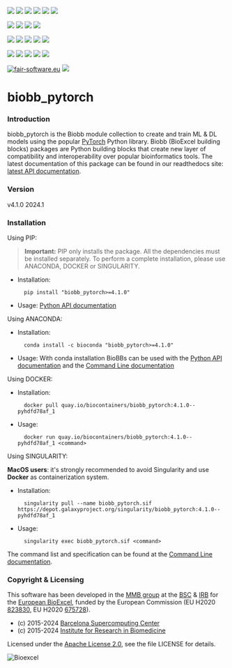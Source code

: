[![](https://img.shields.io/github/v/tag/bioexcel/biobb_pytorch?label=Version)](https://GitHub.com/bioexcel/biobb_pytorch/tags/)
[![](https://img.shields.io/pypi/v/biobb-pytorch.svg?label=Pypi)](https://pypi.python.org/pypi/biobb-pytorch/)
[![](https://img.shields.io/conda/vn/bioconda/biobb_pytorch?label=Conda)](https://anaconda.org/bioconda/biobb_pytorch)
[![](https://img.shields.io/conda/dn/bioconda/biobb_pytorch?label=Conda%20Downloads)](https://anaconda.org/bioconda/biobb_pytorch)
[![](https://img.shields.io/badge/Docker-Quay.io-blue)](https://quay.io/repository/biocontainers/biobb_pytorch?tab=tags)
[![](https://img.shields.io/badge/Singularity-GalaxyProject-blue)](https://depot.galaxyproject.org/singularity/biobb_pytorch:4.1.0--pyhdfd78af_1)

[![](https://img.shields.io/badge/OS-Unix%20%7C%20MacOS-blue)](https://github.com/bioexcel/biobb_pytorch)
[![](https://img.shields.io/pypi/pyversions/biobb-pytorch.svg?label=Python%20Versions)](https://pypi.org/project/biobb-pytorch/)
[![](https://img.shields.io/badge/License-Apache%202.0-blue.svg)](https://opensource.org/licenses/Apache-2.0)
[![](https://img.shields.io/badge/Open%20Source%3f-Yes!-blue)](https://github.com/bioexcel/biobb_pytorch)

[![](https://readthedocs.org/projects/biobb-pytorch/badge/?version=latest&label=Docs)](https://biobb-pytorch.readthedocs.io/en/latest/?badge=latest)
[![](https://img.shields.io/website?down_message=Offline&label=Biobb%20Website&up_message=Online&url=https%3A%2F%2Fmmb.irbbarcelona.org%2Fbiobb%2F)](https://mmb.irbbarcelona.org/biobb/)
[![](https://img.shields.io/badge/Youtube-tutorial-blue?logo=youtube&logoColor=red)](https://www.youtube.com/watch?v=ou1DOGNs0xM)
[![](https://zenodo.org/badge/DOI/10.1038/s41597-019-0177-4.svg)](https://doi.org/10.1038/s41597-019-0177-4)
[![](https://img.shields.io/endpoint?color=brightgreen&url=https%3A%2F%2Fapi.juleskreuer.eu%2Fcitation-badge.php%3Fshield%26doi%3D10.1038%2Fs41597-019-0177-4)](https://www.nature.com/articles/s41597-019-0177-4#citeas)

[![](https://docs.bioexcel.eu/biobb_pytorch/junit/testsbadge.svg)](https://docs.bioexcel.eu/biobb_pytorch/junit/report.html)
[![](https://docs.bioexcel.eu/biobb_pytorch/coverage/coveragebadge.svg)](https://docs.bioexcel.eu/biobb_pytorch/coverage/)
[![](https://docs.bioexcel.eu/biobb_pytorch/flake8/flake8badge.svg)](https://docs.bioexcel.eu/biobb_pytorch/flake8/)
[![](https://img.shields.io/github/last-commit/bioexcel/biobb_pytorch?label=Last%20Commit)](https://github.com/bioexcel/biobb_pytorch/commits/master)
[![](https://img.shields.io/github/issues/bioexcel/biobb_pytorch.svg?color=brightgreen&label=Issues)](https://GitHub.com/bioexcel/biobb_pytorch/issues/)

[![fair-software.eu](https://img.shields.io/badge/fair--software.eu-%E2%97%8F%20%20%E2%97%8F%20%20%E2%97%8F%20%20%E2%97%8F%20%20%E2%97%8F-green)](https://fair-software.eu)
[![](https://www.bestpractices.dev/projects/8847/badge)](https://www.bestpractices.dev/projects/8847)

[](https://bestpractices.coreinfrastructure.org/projects/8847/badge)

 [//]: # (The previous line invisible link is for compatibility with the howfairis script https://github.com/fair-software/howfairis-github-action/tree/main wich uses the old bestpractives URL)


# biobb_pytorch

### Introduction
biobb_pytorch is the Biobb module collection to create and train ML & DL models using the popular [PyTorch](https://pytorch.org/) Python library.
Biobb (BioExcel building blocks) packages are Python building blocks that
create new layer of compatibility and interoperability over popular
bioinformatics tools.
The latest documentation of this package can be found in our readthedocs site:
[latest API documentation](http://biobb-pytorch.readthedocs.io/en/latest/).

### Version
v4.1.0 2024.1

### Installation
Using PIP:

> **Important:** PIP only installs the package. All the dependencies must be installed separately. To perform a complete installation, please use ANACONDA, DOCKER or SINGULARITY.

* Installation:


        pip install "biobb_pytorch>=4.1.0"


* Usage: [Python API documentation](https://biobb-pytorch.readthedocs.io/en/latest/modules.html)

Using ANACONDA:

* Installation:


        conda install -c bioconda "biobb_pytorch>=4.1.0"


* Usage: With conda installation BioBBs can be used with the [Python API documentation](https://biobb-pytorch.readthedocs.io/en/latest/modules.html) and the [Command Line documentation](https://biobb-pytorch.readthedocs.io/en/latest/command_line.html)

Using DOCKER:

* Installation:


        docker pull quay.io/biocontainers/biobb_pytorch:4.1.0--pyhdfd78af_1


* Usage:


        docker run quay.io/biocontainers/biobb_pytorch:4.1.0--pyhdfd78af_1 <command>


Using SINGULARITY:

**MacOS users**: it's strongly recommended to avoid Singularity and use **Docker** as containerization system.

* Installation:


        singularity pull --name biobb_pytorch.sif https://depot.galaxyproject.org/singularity/biobb_pytorch:4.1.0--pyhdfd78af_1


* Usage:


        singularity exec biobb_pytorch.sif <command>


The command list and specification can be found at the [Command Line documentation](https://biobb-pytorch.readthedocs.io/en/latest/command_line.html).


### Copyright & Licensing
This software has been developed in the [MMB group](http://mmb.irbbarcelona.org) at the [BSC](http://www.bsc.es/) & [IRB](https://www.irbbarcelona.org/) for the [European BioExcel](http://bioexcel.eu/), funded by the European Commission (EU H2020 [823830](http://cordis.europa.eu/projects/823830), EU H2020 [675728](http://cordis.europa.eu/projects/675728)).

* (c) 2015-2024 [Barcelona Supercomputing Center](https://www.bsc.es/)
* (c) 2015-2024 [Institute for Research in Biomedicine](https://www.irbbarcelona.org/)

Licensed under the
[Apache License 2.0](https://www.apache.org/licenses/LICENSE-2.0), see the file LICENSE for details.

![](https://bioexcel.eu/wp-content/uploads/2019/04/Bioexcell_logo_1080px_transp.png "Bioexcel")
